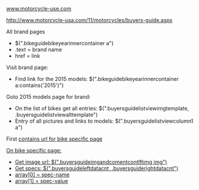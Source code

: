 www.motorcycle-use.com

http://www.motorcycle-usa.com/11/motorcycles/buyers-guide.aspx

All brand pages
- $(".bikeguidebikeyearinnercontainer a")
 - .text = brand name
 - href = link

Visit brand page:
- Find link for the 2015 models: $(".bikeguidebikeyearinnercontainer a:contains('2015')")

Goto 2015 models page for brand:
- On the list of bikes get all entries: $(".buyersguidelistviewimgtemplate, .buyersguidelistviewalttemplate")
- Entry of all pictures and links to models: $(".buyersguidelistviewcolumn1 a")

First <a href> contains url for bike specific page

On bike specific page:
- Get image url: $(".buyersguideimgandcomentcontlftimg img")
- Get specs: $(".buyersguideleftdatacnt, .buyersguiderightdatacnt")
 - array[0] = spec-name
 - array[1] = spec-value

